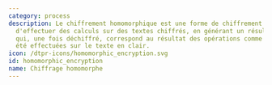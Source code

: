 ```yaml
---
category: process
description: Le chiffrement homomorphique est une forme de chiffrement qui permet
  d'effectuer des calculs sur des textes chiffrés, en générant un résultat chiffré
  qui, une fois déchiffré, correspond au résultat des opérations comme si elles avaient
  été effectuées sur le texte en clair. 
icon: /dtpr-icons/homomorphic_encryption.svg
id: homomorphic_encryption
name: Chiffrage homomorphe
---
```

